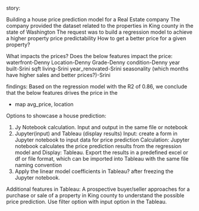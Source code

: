 
story:

Building a house price prediction model for a Real Estate company
The company provided the dataset related to the properties in King county in the state of Washington
The request was to build a regression model to achieve a higher property price predictability
How to get a better price for a given property?

What impacts the prices?
Does the below features impact the price:
waterfront-Denny
Location-Denny
Grade-Denny
condition-Denny
year built-Srini
sqft living-Srini
year_renovated-Srini
seasonality (which months have higher sales and better prices?)-Srini


 findings:
 Based on the regression model with the R2 of 0.86, we conclude that the below features drives the price in the



- map avg_price, location

Options to showcase a house prediction:
1. Jy Notebook calculation. Input and output in the same file or notebook
2. Jupyter(input) and Tableau (display results)
    Input: create a form in Jupyter notebook to input data for price prediction
    Calculation: Jupyter notebook calculates the price prediction results from the regression model and 
    Display: Tableau. Export the results in a predefined excel or df or file format, which can be imported into Tableau with the same file naming convention
3. Apply the linear model coefficients in Tableau? after freezing the Jupyter notebook.


Additional features in Tableau:
A prospective buyer/seller approaches for a purchase or sale of a property in King county to understand the possible price prediction.
Use filter option with input option in the Tableau.
